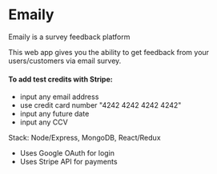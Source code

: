 # Emaily
Emaily is a survey feedback platform

This web app gives you the ability to get feedback from your users/customers via email survey.

#### To add test credits with Stripe:
* input any email address
* use credit card number "4242 4242 4242 4242"
* input any future date
* input any CCV

Stack: Node/Express, MongoDB, React/Redux

* Uses Google OAuth for login
* Uses Stripe API for payments
